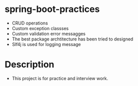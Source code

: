# spring-boot-practices
- CRUD operations
- Custom exception classses
- Custom validation error messagges
- The best package archtitecture has been tried to designed
- Slf4j is used for logging message

# Description
- This project is for practice and interview work.
